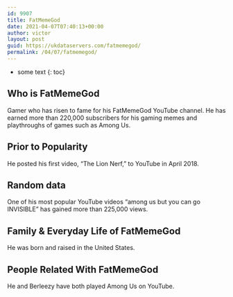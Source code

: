 ```yaml
---
id: 9907
title: FatMemeGod
date: 2021-04-07T07:40:13+00:00
author: victor
layout: post
guid: https://ukdataservers.com/fatmemegod/
permalink: /04/07/fatmemegod/
---
```


* some text
{: toc}


## Who is FatMemeGod



Gamer who has risen to fame for his FatMemeGod YouTube channel. He has earned more than 220,000 subscribers for his gaming memes and playthroughs of games such as Among Us.

                
                
                
## Prior to Popularity



He posted his first video, &#8220;The Lion Nerf,&#8221; to YouTube in April 2018.

                
                
                
## Random data



One of his most popular YouTube videos &#8220;among us but you can go INVISIBLE&#8221; has gained more than 225,000 views. 

                
                
                
## Family & Everyday Life of FatMemeGod



He was born and raised in the United States.

                
                
                
## People Related With FatMemeGod



He and Berleezy have both played Among Us on YouTube.

                
              
            
          
          
          
